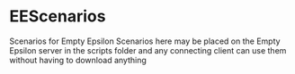 # EEScenarios
Scenarios for Empty Epsilon
Scenarios here may be placed on the Empty Epsilon server in the scripts folder and any connecting client can use them without having to download anything
